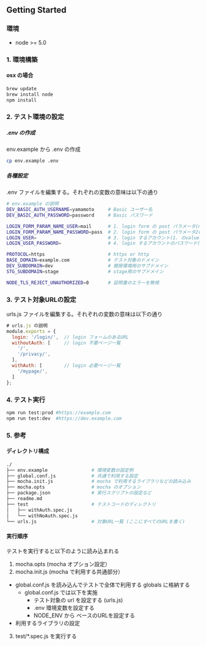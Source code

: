 ## Getting Started

### 環境

- node >= 5.0

### 1. 環境構築

#### osx の場合

```sh
brew update
brew install node
npm install
```

### 2. テスト環境の設定

##### .env の作成

env.example から .env の作成

```sh
cp env.example .env
```

##### 各種設定

.env ファイルを編集する。それぞれの変数の意味は以下の通り

```sh
# env.example の説明
DEV_BASIC_AUTH_USERNAME=yamamoto     # Basic ユーザー名
DEV_BASIC_AUTH_PASSWORD=password     # Basic パスワード

LOGIN_FORM_PARAM_NAME_USER=mail      # 1. login form の post パラメータ(name=username、mailなどにあたる)
LOGIN_FORM_PARAM_NAME_PASSWORD=pass  # 2. login form の post パラメータ2(name=password)
LOGIN_USER=                          # 3. login するアカウント(1. のvalue にあたる)
LOGIN_USER_PASSWORD=                 # 4. login するアカウントのパスワード(2. のvalue にあたる)

PROTOCOL=https                       # https or http
BASE_DOMAIN=example.com              # テスト対象のドメイン
DEV_SUBDOMAIN=dev                    # 開発環境用のサブドメイン
STG_SUBDOMAIN=stage                  # stage用のサブドメイン

NODE_TLS_REJECT_UNAUTHORIZED=0       # 証明書のエラーを無視
```

### 3. テスト対象URLの設定

urls.js ファイルを編集する。それぞれの変数の意味は以下の通り

```JavaScript
# urls.js の説明
module.exports = {
  login: '/login/',  // login フォームのあるURL
  withoutAuth: [     // login 不要ページ一覧
    '/',
    '/privacy/',
  ],
  withAuth: [        // login 必要ページ一覧
    '/mypage/',
  ]
};
```

### 4. テスト実行

```sh
npm run test:prod #https://example.com
npm run test:dev  #https://dev.example.com
```

### 5. 参考

#### ディレクトリ構成


```sh
./
├── env.example                # 環境変数の設定例
├── global.conf.js             # 共通で利用する設定
├── mocha.init.js              # mocha で利用するライブラリなどの読み込み
├── mocha.opts                 # mocha のオプション
├── package.json               # 実行スクリプトの設定など
├── readme.md
├── test                       # テストコードのディレクトリ
│   ├── withAuth.spec.js
│   └── withNoAuth.spec.js
└── urls.js                    # 対象URL一覧 (ここにすべてのURLを書く)

```

#### 実行順序

テストを実行すると以下のように読み込まれる

1. mocha.opts (mocha オプション設定）
2. mocha.init.js (mocha で利用する共通部分）
  - global.conf.js を読み込んでテストで全体で利用する globals に格納する
    - global.conf.js では以下を実施
        - テスト対象の url を設定する (urls.js)
        - .env 環境変数を設定する
        - NODE_ENV から ベースのURLを設定する
  - 利用するライブラリの設定
3. test/*.spec.js を実行する
